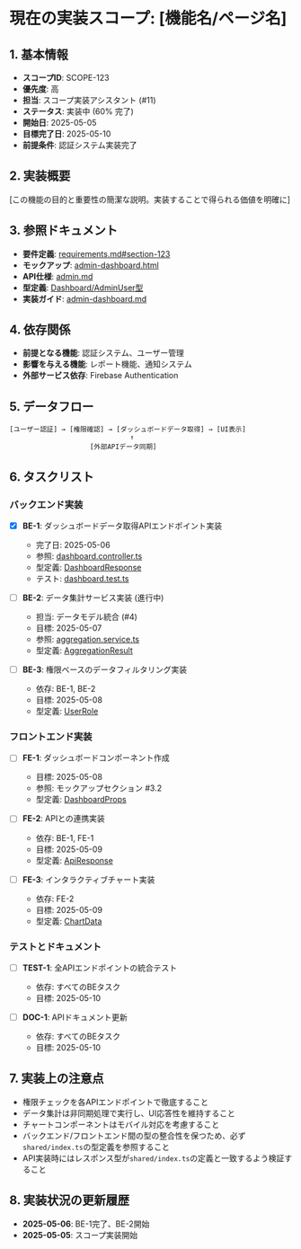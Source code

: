 # 現在の実装スコープ: [機能名/ページ名]

## 1. 基本情報

- **スコープID**: SCOPE-123
- **優先度**: 高
- **担当**: スコープ実装アシスタント (#11)
- **ステータス**: 実装中 (60% 完了)
- **開始日**: 2025-05-05
- **目標完了日**: 2025-05-10
- **前提条件**: 認証システム実装完了

## 2. 実装概要

[この機能の目的と重要性の簡潔な説明。実装することで得られる価値を明確に]

## 3. 参照ドキュメント

- **要件定義**: [requirements.md#section-123](/docs/requirements.md#section-123)
- **モックアップ**: [admin-dashboard.html](/mockups/admin-dashboard.html)
- **API仕様**: [admin.md](/docs/api/admin.md)
- **型定義**: [Dashboard/AdminUser型](/shared/index.ts#L150-L190)
- **実装ガイド**: [admin-dashboard.md](/docs/implementation/admin-dashboard.md)

## 4. 依存関係

- **前提となる機能**: 認証システム、ユーザー管理
- **影響を与える機能**: レポート機能、通知システム
- **外部サービス依存**: Firebase Authentication

## 5. データフロー

```
[ユーザー認証] → [権限確認] → [ダッシュボードデータ取得] → [UI表示]
                              ↑
                    [外部APIデータ同期]
```

## 6. タスクリスト

### バックエンド実装

- [x] **BE-1**: ダッシュボードデータ取得APIエンドポイント実装 
  - 完了日: 2025-05-06
  - 参照: [dashboard.controller.ts](/server/src/controllers/dashboard.controller.ts)
  - 型定義: [DashboardResponse](/shared/index.ts#L520-L545)
  - テスト: [dashboard.test.ts](/server/src/tests/api/dashboard.test.ts)

- [ ] **BE-2**: データ集計サービス実装 (進行中)
  - 担当: データモデル統合 (#4)
  - 目標: 2025-05-07
  - 参照: [aggregation.service.ts](/server/src/services/aggregation.service.ts)
  - 型定義: [AggregationResult](/shared/index.ts#L550-L570)

- [ ] **BE-3**: 権限ベースのデータフィルタリング実装
  - 依存: BE-1, BE-2
  - 目標: 2025-05-08
  - 型定義: [UserRole](/shared/index.ts#L136-L140)

### フロントエンド実装

- [ ] **FE-1**: ダッシュボードコンポーネント作成
  - 目標: 2025-05-08
  - 参照: モックアップセクション #3.2
  - 型定義: [DashboardProps](/shared/index.ts#L580-L590)

- [ ] **FE-2**: APIとの連携実装
  - 依存: BE-1, FE-1
  - 目標: 2025-05-09
  - 型定義: [ApiResponse<DashboardResponse>](/shared/index.ts#L219)

- [ ] **FE-3**: インタラクティブチャート実装
  - 依存: FE-2
  - 目標: 2025-05-09
  - 型定義: [ChartData](/shared/index.ts#L600-L615)

### テストとドキュメント

- [ ] **TEST-1**: 全APIエンドポイントの統合テスト
  - 依存: すべてのBEタスク
  - 目標: 2025-05-10

- [ ] **DOC-1**: APIドキュメント更新
  - 依存: すべてのBEタスク
  - 目標: 2025-05-10

## 7. 実装上の注意点

- 権限チェックを各APIエンドポイントで徹底すること
- データ集計は非同期処理で実行し、UI応答性を維持すること
- チャートコンポーネントはモバイル対応を考慮すること
- バックエンド/フロントエンド間の型の整合性を保つため、必ず`shared/index.ts`の型定義を参照すること
- API実装時にはレスポンス型が`shared/index.ts`の定義と一致するよう検証すること

## 8. 実装状況の更新履歴

- **2025-05-06**: BE-1完了、BE-2開始
- **2025-05-05**: スコープ実装開始